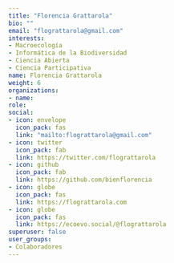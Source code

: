 ```yaml
---
title: "Florencia Grattarola"
bio: ""
email: "flograttarola@gmail.com"
interests:
- Macroecología
- Informática de la Biodiversidad
- Ciencia Abierta
- Ciencia Participativa
name: Florencia Grattarola
weight: 6
organizations:
- name: 
role: 
social:
- icon: envelope
  icon_pack: fas
  link: "mailto:flograttarola@gmail.com"
- icon: twitter
  icon_pack: fab
  link: https://twitter.com/flograttarola
- icon: github
  icon_pack: fab
  link: https://github.com/bienflorencia
- icon: globe
  icon_pack: fas
  link: https://flograttarola.com
- icon: globe
  icon_pack: fas
  link: https://ecoevo.social/@flograttarola
superuser: false
user_groups:
- Colaboradores
---
```

